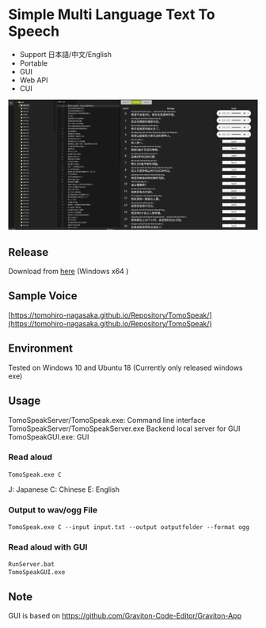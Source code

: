 # Simple Multi Language Text To Speech

- Support 日本語/中文/English
- Portable
- GUI
- Web API
- CUI

![image-20210219083204547](Readme/top.jpg)

## Release

Download from [here](release/) (Windows x64 )



## Sample Voice

[https://tomohiro-nagasaka.github.io/Repository/TomoSpeak/](https://tomohiro-nagasaka.github.io/Repository/TomoSpeak/) 


## Environment

Tested on Windows 10 and Ubuntu 18 (Currently only released windows exe)

## Usage

TomoSpeakServer/TomoSpeak.exe: Command line interface
TomoSpeakServer/TomoSpeakServer.exe Backend local server for GUI
TomoSpeakGUI.exe: GUI

### Read aloud
```
TomoSpeak.exe C
```
J: Japanese
C: Chinese
E: English

### Output to wav/ogg File
```
TomoSpeak.exe C --input input.txt --output outputfolder --format ogg
```

### Read aloud with GUI
```
RunServer.bat
TomoSpeakGUI.exe
```



## Note

GUI is based on https://github.com/Graviton-Code-Editor/Graviton-App